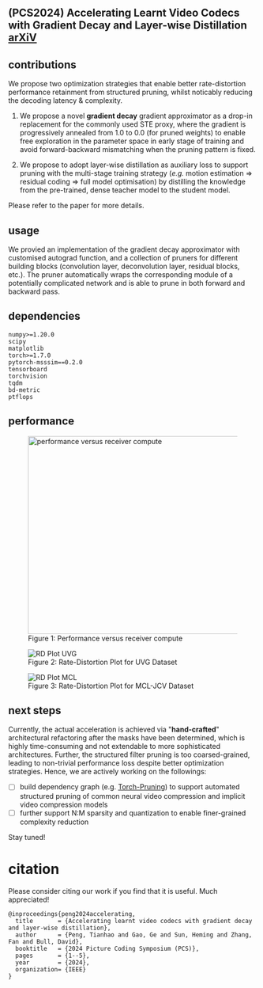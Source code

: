 ## (PCS2024) Accelerating Learnt Video Codecs with Gradient Decay and Layer-wise Distillation [arXiV](https://arxiv.org/abs/2312.02605)

## contributions

We propose two optimization strategies that enable better rate-distortion performance retainment from structured pruning, whilst noticably reducing the decoding latency & complexity.

1. We propose a novel **gradient decay** gradient approximator as a drop-in replacement for the commonly used STE proxy, where the gradient is progressively annealed from 1.0 to 0.0 (for pruned weights) to enable free exploration in the parameter space in early stage of training and avoid forward-backward mismatching when the pruning pattern is fixed.

2. We propose to adopt layer-wise distillation as auxiliary loss to support pruning with the multi-stage training strategy (*e.g.* motion estimation $\Rightarrow$ residual coding $\Rightarrow$ full model optimisation) by distilling the knowledge from the pre-trained, dense teacher model to the student model.

Please refer to the paper for more details.

## usage
We provied an implementation of the gradient decay approximator with customised autograd function, and a collection of pruners for different building blocks (convolution layer, deconvolution layer, residual blocks, etc.). The pruner automatically wraps the corresponding module of a potentially complicated network and is able to prune in both forward and backward pass.

## dependencies
```
numpy>=1.20.0
scipy
matplotlib
torch>=1.7.0
pytorch-msssim==0.2.0
tensorboard
torchvision
tqdm
bd-metric
ptflops
```

## performance
<figure>
  <img src="https://github.com/ge1-gao/lightweight-video-compression/assets/119049371/cc6828ac-ed96-4b9a-8b33-2fd429816fe9" alt="performance versus receiver compute" width="700" height="400">
  <figcaption>Figure 1: Performance versus receiver compute</figcaption>
</figure>

<figure>
  <img src="https://github.com/ge1-gao/lightweight-video-compression/assets/119049371/acd5b3c2-dbb4-413a-ba94-4dc41956494f" alt="RD Plot UVG">
  <figcaption>Figure 2: Rate-Distortion Plot for UVG Dataset</figcaption>
</figure>

<figure>
  <img src="https://github.com/ge1-gao/lightweight-video-compression/assets/119049371/a4a17774-50bf-4c6a-bc76-c7701dd0d3b7" alt="RD Plot MCL">
  <figcaption>Figure 3: Rate-Distortion Plot for MCL-JCV Dataset</figcaption>
</figure>

## next steps
Currently, the actual acceleration is achieved via "**hand-crafted**" architectural refactoring after the masks have been determined, which is highly time-consuming and not extendable to more sophisticated architectures. Further, the structured filter pruning is too coarsed-grained, leading to non-trivial performance loss despite better optimization strategies. Hence, we are actively working on the followings:

- [ ] build dependency graph (e.g. [Torch-Pruning](https://github.com/VainF/Torch-Pruning)) to support automated structured pruning of common neural video compression and implicit video compression models
- [ ] further support N:M sparsity and quantization to enable finer-grained complexity reduction

Stay tuned!

# citation
Please consider citing our work if you find that it is useful. Much appreciated!

```
@inproceedings{peng2024accelerating,
  title       = {Accelerating learnt video codecs with gradient decay and layer-wise distillation},
  author      = {Peng, Tianhao and Gao, Ge and Sun, Heming and Zhang, Fan and Bull, David},
  booktitle   = {2024 Picture Coding Symposium (PCS)},
  pages       = {1--5},
  year        = {2024},
  organization= {IEEE}
}
```
